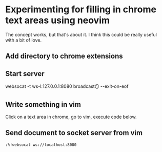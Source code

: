# Experimenting for filling in chrome text areas using neovim

The concept works, but that's about it. I think this could be really useful with a bit of love.

## Add directory to chrome extensions

## Start server
websocat -t ws-l:127.0.0.1:8080 broadcast:mirror: --exit-on-eof

## Write something in vim
Click on a text area in chrome, go to vim, execute code below.

## Send document to socket server from vim
`:%!websocat ws://localhost:8080`
